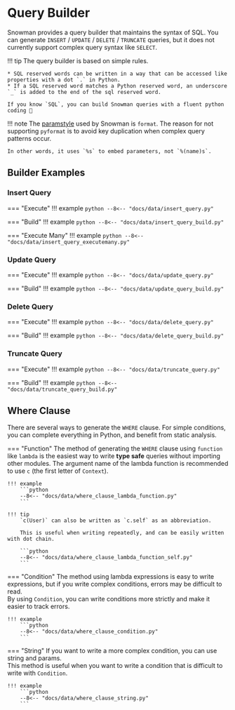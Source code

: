 # Query Builder

Snowman provides a query builder that maintains the syntax of SQL.
You can generate `INSERT` / `UPDATE` / `DELETE` / `TRUNCATE` queries, but
it does not currently support complex query syntax like `SELECT`.

!!! tip
    The query builder is based on simple rules.

    * SQL reserved words can be written in a way that can be accessed like properties with a dot `.` in Python.
    * If a SQL reserved word matches a Python reserved word, an underscore `_` is added to the end of the sql reserved word.

    If you know `SQL`, you can build Snowman queries with a fluent python coding 🚀

!!! note
    The [paramstyle](https://peps.python.org/pep-0249/#paramstyle) used by Snowman is `format`.
    The reason for not supporting `pyformat` is to avoid key duplication
    when complex query patterns occur.

    In other words, it uses `%s` to embed parameters, not `%(name)s`.

## Builder Examples
### Insert Query

=== "Execute"
    !!! example
        ```python
        --8<-- "docs/data/insert_query.py"
        ```

=== "Build"
    !!! example
        ```python
        --8<-- "docs/data/insert_query_build.py"
        ```

=== "Execute Many"
    !!! example
        ```python
        --8<-- "docs/data/insert_query_executemany.py"
        ```

### Update Query

=== "Execute"
    !!! example
        ```python
        --8<-- "docs/data/update_query.py"
        ```

=== "Build"
    !!! example
        ```python
        --8<-- "docs/data/update_query_build.py"
        ```

### Delete Query

=== "Execute"
    !!! example
        ```python
        --8<-- "docs/data/delete_query.py"
        ```

=== "Build"
    !!! example
        ```python
        --8<-- "docs/data/delete_query_build.py"
        ```

### Truncate Query

=== "Execute"
    !!! example
        ```python
        --8<-- "docs/data/truncate_query.py"
        ```

=== "Build"
    !!! example
        ```python
        --8<-- "docs/data/truncate_query_build.py"
        ```

## Where Clause

There are several ways to generate the `WHERE` clause.
For simple conditions, you can complete everything in Python, and benefit from static analysis.

=== "Function"
    The method of generating the `WHERE` clause using `function` like `lambda` is the easiest way to write **type safe** queries without importing other modules.
    The argument name of the lambda function is recommended to use `c` (the first letter of `Context`).

    !!! example
        ```python
        --8<-- "docs/data/where_clause_lambda_function.py"
        ```

    !!! tip
        `c(User)` can also be written as `c.self` as an abbreviation.

        This is useful when writing repeatedly, and can be easily written with dot chain.

        ```python
        --8<-- "docs/data/where_clause_lambda_function_self.py"
        ```


=== "Condition"
    The method using lambda expressions is easy to write expressions,
    but if you write complex conditions, errors may be difficult to read.  
    By using `Condition`, you can write conditions more strictly and make it easier to track errors.

    !!! example
        ```python
        --8<-- "docs/data/where_clause_condition.py"
        ```

=== "String"
    If you want to write a more complex condition, you can use string and params.  
    This method is useful when you want to write a condition that is difficult to write with `Condition`.

    !!! example
        ```python
        --8<-- "docs/data/where_clause_string.py"
        ```
